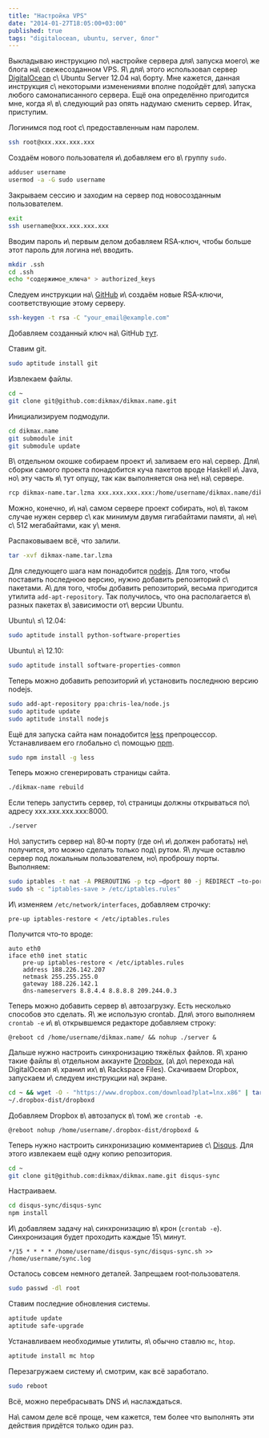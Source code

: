 ```yaml
---
title: "Настройка VPS"
date: "2014-01-27T18:05:00+03:00"
published: true
tags: "digitalocean, ubuntu, server, блог"
---
```


Выкладываю инструкцию по\ настройке сервера для\ запуска моего\ же блога на\ свежесозданном VPS. Я\ для\ этого
использовал сервер [DigitalOcean] c\ Ubuntu Server 12.04 на\ борту. Мне кажется, данная инструкция с\ некоторыми
изменениями вполне подойдёт для\ запуска любого самонаписанного сервера. Ещё она определённо пригодится мне, когда
я\ в\ следующий раз опять надумаю сменить сервер. Итак, приступим.

Логинимся под root с\ предоставленным нам паролем.

~~~~~sh
ssh root@xxx.xxx.xxx.xxx
~~~~~

Создаём нового пользователя и\ добавляем его в\ группу `sudo`.

~~~~~sh
adduser username
usermod -a -G sudo username
~~~~~

Закрываем сессию и заходим на сервер под новосозданным пользователем.

~~~~~sh
exit
ssh username@xxx.xxx.xxx.xxx
~~~~~

Вводим пароль и\ первым делом добавляем RSA&#8209;ключ, чтобы больше этот пароль для логина не\ вводить.

~~~~~sh
mkdir .ssh
cd .ssh
echo *содержимое_ключа* > authorized_keys
~~~~~

Следуем инструкции на\ [GitHub][rsa] и\ создаём новые RSA&#8209;ключи, соответствующие этому серверу.

~~~~~sh
ssh-keygen -t rsa -C "your_email@example.com"
~~~~~

Добавляем созданный ключ на\ GitHub [тут][add-key].

Ставим git.

~~~~~sh
sudo aptitude install git
~~~~~

Извлекаем файлы.

~~~~~~sh
cd ~
git clone git@github.com:dikmax/dikmax.name.git
~~~~~~

Инициализируем подмодули.

~~~~~~sh
cd dikmax.name
git submodule init
git submodule update
~~~~~~

В\ отдельном окошке собираем проект и\ заливаем его на\ сервер. Для\ сборки самого проекта понадобится куча пакетов
вроде Haskell и\ Java, но\ эту часть я\ тут опущу, так как выполняется она не\ на\ сервере.

~~~~~sh
rcp dikmax-name.tar.lzma xxx.xxx.xxx.xxx:/home/username/dikmax.name/dikmax-name.tar.lzma
~~~~~

Можно, конечно, и\ на\ самом сервере проект собирать, но\ в\ таком случае нужен сервер с\ как минимум двумя гигабайтами
памяти, а\ не\ с\ 512 мегабайтами, как у\ меня.

Распаковываем всё, что залили.

~~~~~~sh
tar -xvf dikmax-name.tar.lzma
~~~~~~

Для следующего шага нам понадобится [nodejs]. Для того, чтобы поставить последнюю версию, нужно добавить репозиторий
с\ пакетами. А\ для того, чтобы добавить репозиторий, весьма пригодится утилита `add-apt-repository`. Так получилось,
что она располагается в\ разных пакетах в\ зависимости от\ версии Ubuntu.

Ubuntu\ &le;\ 12.04:

~~~~~sh
sudo aptitude install python-software-properties
~~~~~

Ubuntu\ &ge;\ 12.10:

~~~~~sh
sudo aptitude install software-properties-common
~~~~~

Теперь можно добавить репозиторий и\ установить последнюю версию nodejs.

~~~~~sh
sudo add-apt-repository ppa:chris-lea/node.js
sudo aptitude update
sudo aptitude install nodejs
~~~~~

Ещё для запуска сайта нам понадобится [less] препроцессор. Устанавливаем его глобально с\ помощью [npm].

~~~~~sh
sudo npm install -g less
~~~~~

Теперь можно сгенерировать страницы сайта.

~~~~~sh
./dikmax-name rebuild
~~~~~

Если теперь запустить сервер, то\ страницы должны открываться по\ адресу xxx.xxx.xxx.xxx:8000.

~~~~~sh
./server
~~~~~

Но\ запустить сервер на\ 80&#8209;м порту (где он\ и\ должен работать) не\ получится, это можно сделать только
под\ рутом. Я\ лучше оставлю сервер под локальным пользователем, но\ проброшу порты. Выполняем:

~~~~~sh
sudo iptables -t nat -A PREROUTING -p tcp —dport 80 -j REDIRECT —to-port 8000
sudo sh -c "iptables-save > /etc/iptables.rules"
~~~~~

И\ изменяем `/etc/network/interfaces`, добавляем строчку:

~~~~~~no-highlight
pre-up iptables-restore < /etc/iptables.rules
~~~~~~

Получится что&#8209;то вроде:

~~~~~~no-highlight
auto eth0
iface eth0 inet static
 	pre-up iptables-restore < /etc/iptables.rules
  	address 188.226.142.207
  	netmask 255.255.255.0
  	gateway 188.226.142.1
  	dns-nameservers 8.8.4.4 8.8.8.8 209.244.0.3
~~~~~~

Теперь можно добавить сервер в\ автозагрузку. Есть несколько способов это сделать. Я\ же использую crontab. Для\ этого
выполняем `crontab -e` и\ в\ открывшемся редакторе добавляем строку:

~~~~~no-highlight
@reboot cd /home/username/dikmax.name/ && nohup ./server &
~~~~~

Дальше нужно настроить синхронизацию тяжёлых файлов. Я\ храню такие файлы в\ отдельном аккаунте [Dropbox],
(а\ до\ перехода на\ DigitalOcean я\ хранил их\ в\ Rackspace Files). Скачиваем Dropbox, запускаем и\ следуем инструкции
на\ экране.

~~~~~sh
cd ~ && wget -O - "https://www.dropbox.com/download?plat=lnx.x86" | tar xzf -
~/.dropbox-dist/dropboxd
~~~~~

Добавляем Dropbox в\ автозапуск в\ том\ же `crontab -e`.

~~~~~no-highlight
@reboot nohup /home/username/.dropbox-dist/dropboxd &
~~~~~

Теперь нужно настроить синхронизацию комментариев с\ [Disqus]. Для этого извлекаем ещё одну копию репозитория.

~~~~~sh
cd ~
git clone git@github.com:dikmax/dikmax.name.git disqus-sync
~~~~~

Настраиваем.

~~~~~sh
cd disqus-sync/disqus-sync
npm install
~~~~~

И\ добавляем задачу на\ синхронизацию в\ крон (`crontab -e`). Синхронизация будет проходить каждые 15\ минут.

~~~~~no-highlight
*/15 * * * * /home/username/disqus-sync/disqus-sync.sh >> /home/username/sync.log
~~~~~

Осталось совсем немного деталей. Запрещаем root&#8209;пользователя.

~~~~~sh
sudo passwd -dl root
~~~~~

Ставим последние обновления системы.

~~~~~sh
aptitude update
aptitude safe-upgrade
~~~~~

Устанавливаем необходимые утилиты, я\ обычно ставлю `mc`, `htop`.

~~~~~sh
aptitude install mc htop
~~~~~

Перезагружаем систему и\ смотрим, как всё заработало.

~~~~~sh
sudo reboot
~~~~~

Всё, можно перебрасывать DNS и\ наслаждаться.

На\ самом деле всё проще, чем кажется, тем более что выполнять эти действия придётся только один раз.

[add-key]: https://github.com/settings/ssh
[less]: http://www.lesscss.org/
[DigitalOcean]: /post/digitalocean/
[npm]: https://npmjs.org/
[nodejs]: http://nodejs.org/
[Disqus]: http://disqus.com/
[Dropbox]: https://www.dropbox.com/
[rsa]: https://help.github.com/articles/generating-ssh-keys
